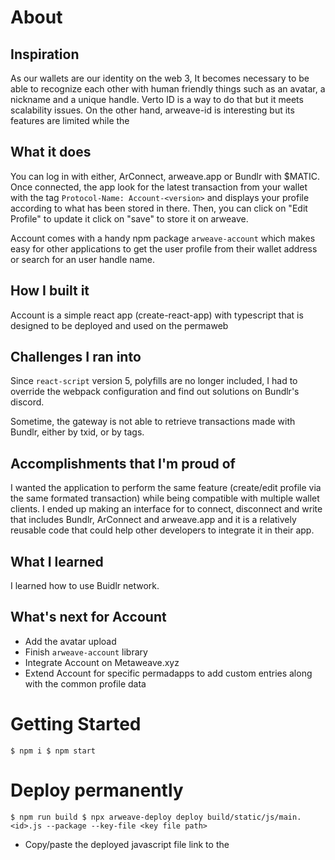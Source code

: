 # About

## Inspiration

As our wallets are our identity on the web 3, It becomes necessary to be able to recognize each other with human friendly things such as an avatar, a nickname and a unique handle. Verto ID is a way to do that but it meets scalability issues. On the other hand, arweave-id is interesting but its features are limited while the  

## What it does

You can log in with either, ArConnect, arweave.app or Bundlr with $MATIC. Once connected, the app look for the latest transaction from your wallet with the tag `Protocol-Name: Account-<version>` and displays your profile according to what has been stored in there.
Then, you can click on "Edit Profile" to update it click on "save" to store it on arweave.

Account comes with a handy npm package `arweave-account` which makes easy for other applications to get the user profile from their wallet address or search for an user handle name.

## How I built it

Account is a simple react app (create-react-app) with typescript that is designed to be deployed and used on the permaweb

## Challenges I ran into

Since `react-script` version 5, polyfills are no longer included, I had to override the webpack configuration and find out solutions on Bundlr's discord.

Sometime, the gateway is not able to retrieve transactions made with Bundlr, either by txid, or by tags.

## Accomplishments that I'm proud of

I wanted the application to perform the same feature (create/edit profile via the same formated transaction) while being compatible with multiple wallet clients. I ended up making an interface for to connect, disconnect and write that includes Bundlr, ArConnect and arweave.app and it is a relatively reusable code that could help other developers to integrate it in their app. 

## What I learned

I learned how to use Buidlr network.

## What's next for Account

- Add the avatar upload
- Finish `arweave-account` library
- Integrate Account on Metaweave.xyz
- Extend Account for specific permadapps to add custom entries along with the common profile data

# Getting Started

`
$ npm i
$ npm start
`

# Deploy permanently

`
$ npm run build
$ npx arweave-deploy deploy build/static/js/main.<id>.js --package --key-file <key file path>
`

- Copy/paste the deployed javascript file link to the <script> tag in `/build/index.html`
- In `/build/index.html` move the <script> tag from <head> in <body> at the end

`
$ npx arweave-deploy deploy build/index.html --package --key-file <your key file>
`

Voilà
